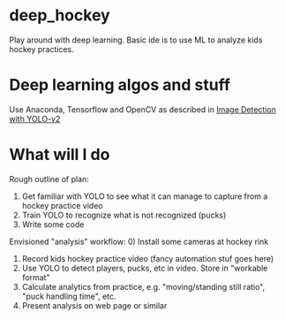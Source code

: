 # deep_hockey
Play around with deep learning. Basic ide is to use ML to analyze kids hockey practices.

# Deep learning algos and stuff
Use Anaconda, Tensorflow and OpenCV as described in [Image Detection with YOLO-v2](https://www.youtube.com/watch?v=PyjBd7IDYZs&list=PLX-LrBk6h3wSGvuTnxB2Kj358XfctL4BM&index=1)

# What will I do
Rough outline of plan:
1) Get familiar with YOLO to see what it can manage to capture from a hockey practice video
2) Train YOLO to recognize what is not recognized (pucks)
3) Write some code

Envisioned "analysis" workflow:
0) Install some cameras at hockey rink
1) Record kids hockey practice video (fancy automation stuf goes here)
2) Use YOLO to detect players, pucks, etc in video. Store in "workable format"
3) Calculate analytics from practice, e.g. "moving/standing still ratio", "puck handling time", etc.
4) Present analysis on web page or similar
